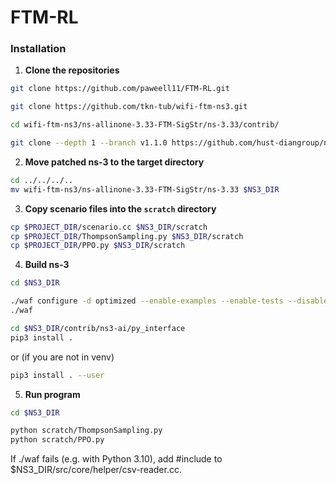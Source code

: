 # FTM-RL


### Installation
1. **Clone the repositories**
```bash
git clone https://github.com/paweell11/FTM-RL.git

git clone https://github.com/tkn-tub/wifi-ftm-ns3.git

cd wifi-ftm-ns3/ns-allinone-3.33-FTM-SigStr/ns-3.33/contrib/  

git clone --depth 1 --branch v1.1.0 https://github.com/hust-diangroup/ns3-ai.git
```

2. **Move patched ns-3 to the target directory**
```bash
cd ../../../..
mv wifi-ftm-ns3/ns-allinone-3.33-FTM-SigStr/ns-3.33 $NS3_DIR
```
3. **Copy scenario files into the `scratch` directory**

```bash
cp $PROJECT_DIR/scenario.cc $NS3_DIR/scratch
cp $PROJECT_DIR/ThompsonSampling.py $NS3_DIR/scratch
cp $PROJECT_DIR/PPO.py $NS3_DIR/scratch
```

4. **Build ns-3** 
```bash
cd $NS3_DIR

./waf configure -d optimized --enable-examples --enable-tests --disable-werror --disable-python
./waf

cd $NS3_DIR/contrib/ns3-ai/py_interface
pip3 install . 
```
or (if you are not in venv)
```bash
pip3 install . --user
```

5. **Run program** 
```bash
cd $NS3_DIR

python scratch/ThompsonSampling.py
python scratch/PPO.py
```

If ./waf fails (e.g. with Python 3.10), add #include <limits> to $NS3_DIR/src/core/helper/csv-reader.cc.

